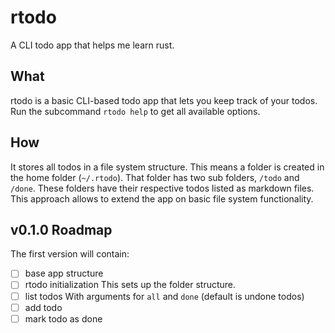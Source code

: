 # rtodo

A CLI todo app that helps me learn rust.

## What

rtodo is a basic CLI-based todo app that lets you keep track of your todos. Run the subcommand `rtodo help` to get all available options.

## How

It stores all todos in a file system structure. This means a folder is created in the home folder (`~/.rtodo`). That folder has two sub folders, `/todo` and `/done`. These folders have their respective todos listed as markdown files. This approach allows to extend the app on basic file system functionality.

## v0.1.0 Roadmap

The first version will contain:

- [ ] base app structure
- [ ] rtodo initialization
      This sets up the folder structure.
- [ ] list todos
      With arguments for `all` and `done` (default is undone todos)
- [ ] add todo
- [ ] mark todo as done
